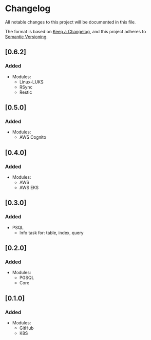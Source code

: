 # Changelog

All notable changes to this project will be documented in this file.

The format is based on [Keep a Changelog](https://keepachangelog.com/en/1.0.0/),
and this project adheres to [Semantic Versioning](https://semver.org/spec/v2.0.0.html).

## [0.6.2]

### Added

- Modules:
  - Linux-LUKS
  - RSync
  - Restic

## [0.5.0]

### Added

- Modules:
  - AWS Cognito

## [0.4.0]

### Added

- Modules:
  - AWS
  - AWS EKS

## [0.3.0]

### Added

- PSQL
  - Info task for: table, index, query

## [0.2.0]

### Added

- Modules:
  - PGSQL
  - Core

## [0.1.0]

### Added

- Modules:
  - GitHub
  - K8S
